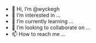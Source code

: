 - 👋 Hi, I’m @wyckegh
- 👀 I’m interested in ...
- 🌱 I’m currently learning ...
- 💞️ I’m looking to collaborate on ...
- 📫 How to reach me ...

<!---
wyckegh/wyckegh is a ✨ special ✨ repository because its `README.md` (this file) appears on your GitHub profile.
You can click the Preview link to take a look at your changes.
--->
